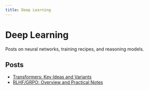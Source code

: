 ```yaml
---
title: Deep Learning
---
```


# Deep Learning

Posts on neural networks, training recipes, and reasoning models.

## Posts

- [Transformers: Key Ideas and Variants](./transformers-intro.md)
- [RLHF/GRPO: Overview and Practical Notes](./rlhf-grpo-overview.md)

